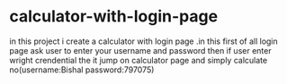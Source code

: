# calculator-with-login-page
in this project i create a calculator with login page .in this first of all login page ask user to enter your username and password then if user enter wright crendential the it jump on calculator page and simply calculate no(username:Bishal password:797075)
